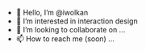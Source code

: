 - 👋 Hello, I’m @iwolkan
- 👀 I’m interested in interaction design
- 💞️ I’m looking to collaborate on ...
- 📫 How to reach me (soon) ...

<!---
iwolkan/iwolkan is a ✨ special ✨ repository because its `README.md` (this file) appears on your GitHub profile.
You can click the Preview link to take a look at your changes.
--->
